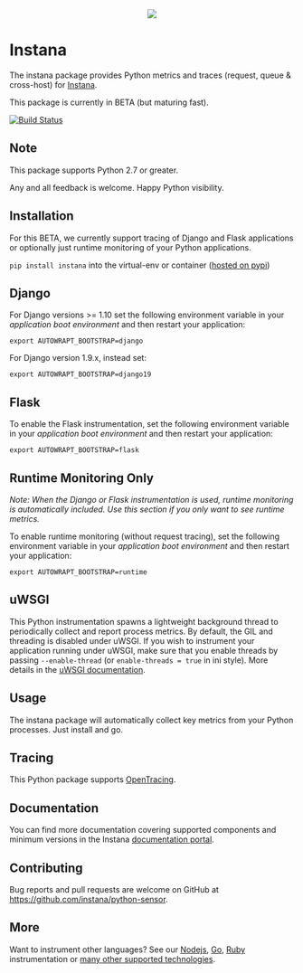<div align="center">
<img src="https://disznc.s3.amazonaws.com/Python-1-2017-06-29-at-22.34.00.png"/>
</div>

# Instana

The instana package provides Python metrics and traces (request, queue & cross-host) for [Instana](https://www.instana.com/).

This package is currently in BETA (but maturing fast).

[![Build Status](https://travis-ci.org/instana/python-sensor.svg?branch=master)](https://travis-ci.org/instana/python-sensor)

## Note

This package supports Python 2.7 or greater.

Any and all feedback is welcome.  Happy Python visibility.

## Installation

For this BETA, we currently support tracing of Django and Flask applications or optionally just runtime monitoring of your Python applications.

`pip install instana` into the virtual-env or container ([hosted on pypi](https://pypi.python.org/pypi/instana))

## Django

For Django versions >= 1.10 set the following environment variable in your _application boot environment_ and then restart your application:

  `export AUTOWRAPT_BOOTSTRAP=django`

For Django version 1.9.x, instead set:

  `export AUTOWRAPT_BOOTSTRAP=django19`

## Flask

To enable the Flask instrumentation, set the following environment variable in your _application boot environment_ and then restart your application:

  `export AUTOWRAPT_BOOTSTRAP=flask`

## Runtime Monitoring Only

_Note: When the Django or Flask instrumentation is used, runtime monitoring is automatically included.  Use this section if you only want to see runtime metrics._

To enable runtime monitoring (without request tracing), set the following environment variable in your _application boot environment_ and then restart your application:

  `export AUTOWRAPT_BOOTSTRAP=runtime`
  
## uWSGI

This Python instrumentation spawns a lightweight background thread to periodically collect and report process metrics.  By default, the GIL and threading is disabled under uWSGI.  If you wish to instrument your application running under uWSGI, make sure that you enable threads by passing `--enable-thread`  (or `enable-threads = true` in ini style).  More details in the [uWSGI documentation](https://uwsgi-docs.readthedocs.io/en/latest/WSGIquickstart.html#a-note-on-python-threads).

## Usage

The instana package will automatically collect key metrics from your Python processes.  Just install and go.

## Tracing

This Python package supports [OpenTracing](http://opentracing.io/).

## Documentation

You can find more documentation covering supported components and minimum versions in the Instana [documentation portal](https://instana.atlassian.net/wiki/display/DOCS/Python).

## Contributing

Bug reports and pull requests are welcome on GitHub at https://github.com/instana/python-sensor.

## More

Want to instrument other languages?  See our [Nodejs](https://github.com/instana/nodejs-sensor), [Go](https://github.com/instana/golang-sensor), [Ruby](https://github.com/instana/ruby-sensor) instrumentation or [many other supported technologies](https://www.instana.com/supported-technologies/).
